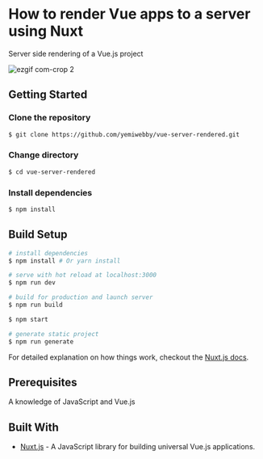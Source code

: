 # How to render Vue apps to a server using Nuxt

Server side rendering of a Vue.js project

![ezgif com-crop 2](https://user-images.githubusercontent.com/19610753/46266831-f33d1e00-c529-11e8-9360-6d6a1c18853d.gif)

## Getting Started

### Clone the repository
```bash
$ git clone https://github.com/yemiwebby/vue-server-rendered.git
```

### Change directory
```bash
$ cd vue-server-rendered
```

### Install dependencies
```bash
$ npm install
```


## Build Setup

``` bash
# install dependencies
$ npm install # Or yarn install

# serve with hot reload at localhost:3000
$ npm run dev

# build for production and launch server
$ npm run build

$ npm start

# generate static project
$ npm run generate
```

For detailed explanation on how things work, checkout the [Nuxt.js docs](https://github.com/nuxt/nuxt.js).

## Prerequisites
A knowledge of JavaScript and Vue.js

## Built With

* [Nuxt.js](https://nuxtjs.org/) - A JavaScript library for building universal Vue.js applications.
